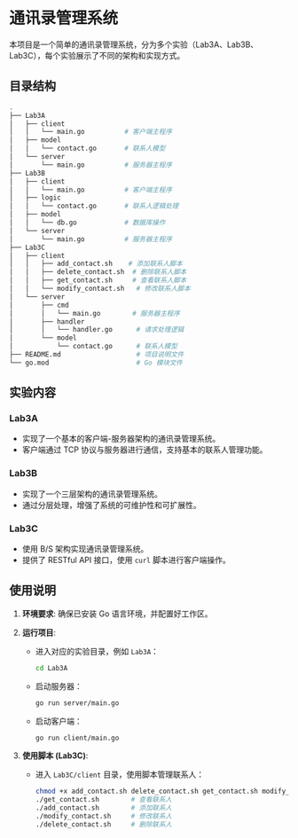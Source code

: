 # 通讯录管理系统

本项目是一个简单的通讯录管理系统，分为多个实验（Lab3A、Lab3B、Lab3C），每个实验展示了不同的架构和实现方式。

## 目录结构

```zsh
.
├── Lab3A
│   ├── client
│   │   └── main.go          # 客户端主程序
│   ├── model
│   │   └── contact.go       # 联系人模型
│   └── server
│       └── main.go          # 服务器主程序
├── Lab3B
│   ├── client
│   │   └── main.go          # 客户端主程序
│   ├── logic
│   │   └── contact.go       # 联系人逻辑处理
│   ├── model
│   │   └── db.go            # 数据库操作
│   └── server
│       └── main.go          # 服务器主程序
├── Lab3C
│   ├── client
│   │   ├── add_contact.sh    # 添加联系人脚本
│   │   ├── delete_contact.sh  # 删除联系人脚本
│   │   ├── get_contact.sh     # 查看联系人脚本
│   │   └── modify_contact.sh   # 修改联系人脚本
│   └── server
│       ├── cmd
│       │   └── main.go        # 服务器主程序
│       ├── handler
│       │   └── handler.go      # 请求处理逻辑
│       └── model
│           └── contact.go      # 联系人模型
├── README.md                   # 项目说明文件
└── go.mod                      # Go 模块文件
```

## 实验内容

### Lab3A
- 实现了一个基本的客户端-服务器架构的通讯录管理系统。
- 客户端通过 TCP 协议与服务器进行通信，支持基本的联系人管理功能。

### Lab3B
- 实现了一个三层架构的通讯录管理系统。
- 通过分层处理，增强了系统的可维护性和可扩展性。

### Lab3C
- 使用 B/S 架构实现通讯录管理系统。
- 提供了 RESTful API 接口，使用 `curl` 脚本进行客户端操作。

## 使用说明

1. **环境要求**: 确保已安装 Go 语言环境，并配置好工作区。

2. **运行项目**:
   - 进入对应的实验目录，例如 `Lab3A`：
     ```bash
     cd Lab3A
     ```
   - 启动服务器：
     ```bash
     go run server/main.go
     ```
   - 启动客户端：
     ```bash
     go run client/main.go
     ```

3. **使用脚本 (Lab3C)**:
   - 进入 `Lab3C/client` 目录，使用脚本管理联系人：
     ```bash
     chmod +x add_contact.sh delete_contact.sh get_contact.sh modify_contact.sh
     ./get_contact.sh        # 查看联系人
     ./add_contact.sh        # 添加联系人
     ./modify_contact.sh     # 修改联系人
     ./delete_contact.sh     # 删除联系人
     ```
